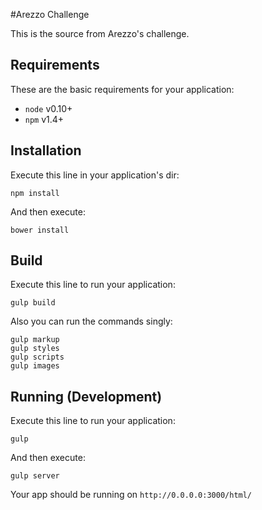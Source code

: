 #Arezzo Challenge

This is the source from Arezzo's challenge.

## Requirements

These are the basic requirements for your application:

* ```node``` v0.10+
* ```npm```  v1.4+

## Installation

Execute this line in your application's dir:

    npm install

And then execute:

    bower install
    
## Build

Execute this line to run your application:

    gulp build

Also you can run the commands singly:

    gulp markup
    gulp styles
    gulp scripts
    gulp images

## Running (Development)

Execute this line to run your application:

    gulp
    
And then execute:

    gulp server
    
Your app should be running on ```http://0.0.0.0:3000/html/```